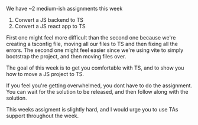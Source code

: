 We have ~2 medium-ish assignments this week
1. Convert a JS backend to TS
2. Convert a JS react app to TS

First one might feel more difficult than the second one because we're creating a tsconfig file, moving all our files to TS and then fixing all the errors. 
The second one might feel easier since we're using vite to simply bootstrap the project, and then moving files over.

The goal of this week is to get you comfortable with TS, and to show you how to move a JS project to TS.

If you feel you're getting overwhelmed, you dont have to do the assignment. You can wait for the solution to be released, and then follow along with the solution.

This weeks assigment is slightly hard, and I would urge you to use TAs support throughout the week.